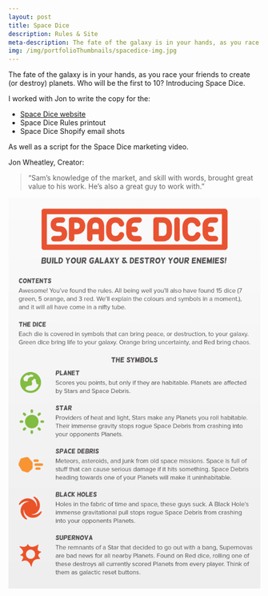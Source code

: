 ```yaml
---
layout: post
title: Space Dice
description: Rules & Site
meta-description: The fate of the galaxy is in your hands, as you race your friends to create (or destroy) planets.
img: /img/portfolioThumbnails/spacedice-img.jpg
---
```


The fate of the galaxy is in your hands, as you race your friends to create (or destroy) planets. Who will be the first to 10? Introducing Space Dice.

I worked with Jon to write the copy for the:

- [Space Dice website](www.spacedice.com)
- Space Dice Rules printout
- Space Dice Shopify email shots

As well as a script for the Space Dice marketing video.

Jon Wheatley, Creator: 

>“Sam’s knowledge of the market, and skill with words, brought great value to his work. He’s also a great guy to work with.”

<img src="/img/portfolio/spacedice_directions.png">
 